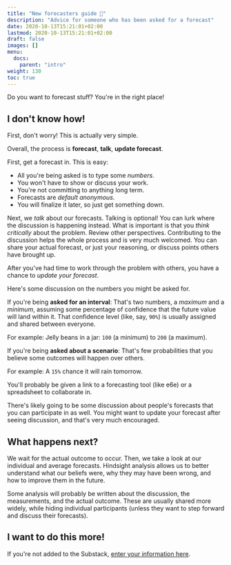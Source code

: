 ```yaml
---
title: "New forecasters guide 🎉"
description: "Advice for someone who has been asked for a forecast"
date: 2020-10-13T15:21:01+02:00
lastmod: 2020-10-13T15:21:01+02:00
draft: false
images: []
menu:
  docs:
    parent: "intro"
weight: 130
toc: true
---
```


Do you want to forecast stuff? You're in the right place!

## I don't know how!
First, don't worry! This is actually very simple.

Overall, the process is **forecast**, **talk**, **update forecast**.

First, get a forecast in. This is easy:

- All you're being asked is to type some _numbers_. 
- You won't have to show or discuss your work.
- You're not committing to anything long term.
- Forecasts are _default anonymous_.
- You will finalize it later, so just get something down.

Next, we _talk_ about our forecasts. Talking is optional! You can lurk where the discussion is happening instead. What is important is that you _think critically_ about the problem. Review other perspectives. Contributing to the discussion helps the whole process and is very much welcomed. You can share your actual forecast, or just your reasoning, or discuss points others have brought up.

After you've had time to work through the problem with others, you have a chance to _update your forecast_.

Here's some discussion on the numbers you might be asked for.

If you're being **asked for an interval**: That's two numbers, a _maximum_ and a _minimum_, assuming some percentage of confidence that the future value will land within it. That confidence level (like, say, `90%`) is usually assigned and shared between everyone.

For example: Jelly beans in a jar: `100` (a minimum) to `200` (a maximum).

If you're being **asked about a scenario**: That's few probabilities that you believe some outcomes will happen over others.

For example: A `15%` chance it will rain tomorrow.

You'll probably be given a link to a forecasting tool (like e6e) or a spreadsheet to collaborate in.

There's likely going to be some discussion about people's forecasts that you can participate in as well. You might want to update your forecast after seeing discussion, and that's very much encouraged. 

## What happens next?
We wait for the actual outcome to occur. Then, we take a look at our individual and average forecasts. Hindsight analysis allows us to better understand what our beliefs were, why they may have been wrong, and how to improve them in the future.

Some analysis will probably be written about the discussion, the measurements, and the actual outcome. These are usually shared more widely, while hiding individual participants (unless they want to step forward and discuss their forecasts).

## I want to do this more!

If you're not added to the Substack, [enter your information here](https://forms.gle/6LEgpZ6kWfTx1otaA). 
